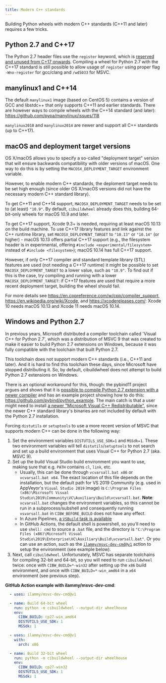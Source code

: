 ```yaml
---
title: Modern C++ standards
---
```


Building Python wheels with modern C++ standards (C++11 and later) requires a few tricks.


## Python 2.7 and C++17

The Python 2.7 header files use the `register` keyword, which is [reserved and unused from C+17 onwards](https://en.cppreference.com/w/cpp/keyword/register). Compiling a wheel for Python 2.7 with the C++17 standard is still possible to allow usage of `register` using proper flag `-Wno-register` for gcc/clang and `/wd5033` for MSVC.

## manylinux1 and C++14
The default `manylinux1` image (based on CentOS 5) contains a version of GCC and libstdc++ that only supports C++11 and earlier standards. There are however ways to compile wheels with the C++14 standard (and later): https://github.com/pypa/manylinux/issues/118

`manylinux2010` and `manylinux2014` are newer and support all C++ standards (up to C++17).

## macOS and deployment target versions

OS X/macOS allows you to specify a so-called "deployment target" version that will ensure backwards compatibility with older versions of macOS. One way to do this is by setting the `MACOSX_DEPLOYMENT_TARGET` environment variable.

However, to enable modern C++ standards, the deploment target needs to be set high enough (since older OS X/macOS versions did not have the necessary modern C++ standard library).

To get C++11 and C++14 support, `MACOSX_DEPLOYMENT_TARGET` needs to be set to (at least) `"10.9"`. By default, `cibuildwheel` already does this, building 64-bit-only wheels for macOS 10.9 and later.

To get C++17 support, Xcode 9.3+ is needed, requiring at least macOS 10.13 on the build machine. To use C++17 library features and link against the C++ runtime library, set `MACOSX_DEPLOYMENT_TARGET` to `"10.13"` or `"10.14"` (or higher) - macOS 10.13 offers partial C++17 support (e.g., the filesystem header is in experimental, offering `#include <experimental/filesystem>` instead of `#include <filesystem>`); macOS 10.14 has full C++17 support.

However, if only C++17 compiler and standard template library (STL) features are used (not needing a C++17 runtime) it might be possible to set `MACOSX_DEPLOYMENT_TARGET` to a lower value, such as `"10.9"`. To find out if this is the case, try compiling and running with a lower `MACOSX_DEPLOYMENT_TARGET`: if C++17 features are used that require a more recent deployment target, building the wheel should fail.

For more details see https://en.cppreference.com/w/cpp/compiler_support, https://en.wikipedia.org/wiki/Xcode, and https://xcodereleases.com/: Xcode 10 needs macOS 10.13 and Xcode 11 needs macOS 10.14.

## Windows and Python 2.7

In previous years, Microsoft distributed a compiler toolchain called 'Visual C++ for Python 2.7', which was a distribution of MSVC 9 that was created to make it easier to build Python 2.7 extensions on Windows, because it was fully compatible with the toolchain that built Python 2.7.

This toolchain does not support modern C++ standards (i.e., C++11 and later). And it is hard to find this toolchain these days, since Microsoft have stopped distributing it. So, by default, cibuildwheel does not attempt to build Python 2.7 extensions on Windows.

There is an optional workaround for this, though: the pybind11 project argues and shows that it is [possible to compile Python 2.7 extension with a newer compiler](https://pybind11.readthedocs.io/en/stable/faq.html#working-with-ancient-visual-studio-2008-builds-on-windows) and has an example project showing how to do this: https://github.com/pybind/python_example. The main catch is that a user might need to install [a newer "Microsoft Visual C++ Redistributable"](https://support.microsoft.com/en-us/help/2977003/the-latest-supported-visual-c-downloads), since the newer C++ standard library's binaries are not included by default with the Python 2.7 installation.

Forcing `distutils` or `setuptools` to use a more recent version of MSVC that supports modern C++ can be done in the following way:

1. Set the environment variables `DISTUTILS_USE_SDK=1` and `MSSdk=1`. These two environment variables will tell `distutils`/`setuptools` to not search and set up a build environment that uses Visual C++ for Python 2.7 (aka. MSVC 9).
2. Set up the build Visual Studio build environment you want to use, making sure that e.g. `PATH` contains `cl`, `link`, etc.
    - Usually, this can be done through `vcvarsall.bat x86` or `vcvarsall.bat x64`. The exact location of this file depends on the installation, but the default path for VS 2019 Community (e.g. used in AppVeyor's `Visual Studio 2019` image) is `C:\Program Files (x86)\Microsoft Visual Studio\2019\Community\VC\Auxiliary\Build\vcvarsall.bat`. **Note**: `vcvarsall.bat` changes the environment variables, so this cannot be run in a subprocess/subshell and consequently running `vsvarsall.bat` in `CIBW_BEFORE_BUILD` does not have any effect.
    - In Azure Pipelines, [a `VSBuild` task is available](https://docs.microsoft.com/en-us/azure/devops/pipelines/tasks/build/visual-studio-build)
    - In GitHub Actions, the default shell is powershell, so you'll need to use `shell: cmd` to source a `.bat` file, and the directory is `"C:\Program Files (x86)\Microsoft Visual Studio\2019\Enterprise\VC\Auxiliary\Build\vcvarsall.bat"`. Or you can use an action, such as the [`ilammy/msvc-dev-cmd@v1`](https://github.com/ilammy/msvc-dev-cmd) action to setup the environment (see example below).
3. Next, call `cibuildwheel`. Unfortunately, MSVC has separate toolchains for compiling 32-bit and 64-bit, so you will need to run `cibuildwheel` twice: once with `CIBW_BUILD=*-win32` after setting up the `x86` build environment, and once with `CIBW_BUILD=*-win_amd64` in a `x64` environment (see previous step).


**GitHub Action example with ilammy/msvc-dev-cmd**:

```yaml
  - uses: ilammy/msvc-dev-cmd@v1

  - name: Build 64-bit wheel
    run: python -m cibuildwheel --output-dir wheelhouse
    env:
      CIBW_BUILD: cp27-win_amd64
      DISTUTILS_USE_SDK: 1
      MSSdk: 1

  - uses: ilammy/msvc-dev-cmd@v1
    with:
      arch: x86

  - name: Build 32-bit wheel
    run: python -m cibuildwheel --output-dir wheelhouse
    env:
      CIBW_BUILD: cp27-win32
      DISTUTILS_USE_SDK: 1
      MSSdk: 1
```
